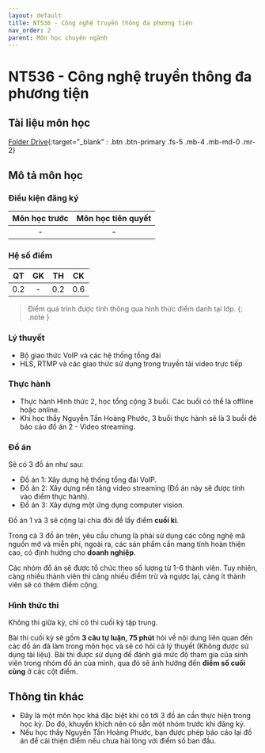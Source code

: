 ```yaml
---
layout: default
title: NT536 - Công nghệ truyền thông đa phương tiện
nav_order: 2
parent: Môn học chuyên ngành
---
```


# NT536 - Công nghệ truyền thông đa phương tiện

## Tài liệu môn học

[Folder Drive](https://drive.google.com/drive/folders/1-S5_1_hhosfYUf4j17ETrCTGkq9LMJGR?usp=sharing){:target="_blank" : .btn .btn-primary .fs-5 .mb-4 .mb-md-0 .mr-2}

## Mô tả môn học

### Điều kiện đăng ký

| Môn học trước| Môn học tiên quyết  |
|------|-----|
| <center> - </center>| <center>-</center>|

### Hệ số điểm

| QT   | GK  | TH  | CK  |
|------|-----|-----|-----|
| <center>0.2</center>| <center>-</center>| <center>0.2</center> | <center>0.6</center> |

> Điểm quá trình được tính thông qua hình thức điểm danh tại lớp.
{: .note }
### Lý thuyết

- Bộ giao thức VoIP và các hệ thống tổng đài
- HLS, RTMP và các giao thức sử dụng trong truyền tải video trực tiếp

### Thực hành

- Thực hành Hình thức 2, học tổng cộng 3 buổi. Các buổi có thể là offline hoặc online.
- Khi học thầy Nguyễn Tấn Hoàng Phước, 3 buổi thực hành sẽ là 3 buổi đẻ báo cáo đồ án 2 - Video streaming.

### Đồ án

Sẽ có 3 đồ án như sau:

- Đồ án 1: Xây dựng hệ thống tổng đài VoIP.
- Đồ án 2: Xây dựng nền tảng video streaming (Đồ án này sẽ được tính vào điểm thực hành).
- Đồ án 3: Xây dựng một ứng dụng computer vision.

Đồ án 1 và 3 sẽ cộng lại chia đôi để lấy điểm **cuối kì**.

Trong cả 3 đồ án trên, yêu cầu chung là phải sử dụng các công nghệ mã nguồn mở và miễn phí, ngoài ra, các sản phẩm cần mang tính hoàn thiện cao, có định hướng cho **doanh nghiệp**.

Các nhóm đồ án sẽ được tổ chức theo số lượng từ 1-6 thành viên. Tuy nhiên, càng nhiều thành viên thì càng nhiều điểm trừ và ngược lại, càng ít thành viên sẽ có thêm điểm cộng.

### Hình thức thi

Không thi giữa kỳ, chỉ có thi cuối kỳ tập trung.

Bài thi cuối kỳ sẽ gồm **3 câu tự luận, 75 phút** hỏi về nội dung liên quan đến các đồ án đã làm trong môn học và sẽ có hỏi cả lý thuyết (Không được sử dụng tài liệu). Bài thi được sử dụng để đánh giá mức độ tham gia của sinh viên trong nhóm đồ án của mình, qua đó sẽ ảnh hưởng đến **điểm số cuối cùng** ở các cột điểm.

## Thông tin khác

- Đây là một môn học khá đặc biệt khi có tới 3 đồ án cần thực hiện trong học kỳ. Do đó, khuyến khích nên có sẵn một nhóm trước khi đăng ký.
- Nếu học thầy Nguyễn Tấn Hoàng Phước, bạn được phép báo cáo lại đồ án để cải thiện điểm nếu chưa hài lòng với điểm số ban đầu.